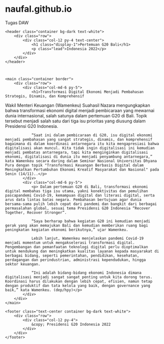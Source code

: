 # naufal.github.io
Tugas DAW

<!DOCTYPE html>
<html lang="en">

<head>
    <meta charset="UTF-8">
    <meta http-equiv="X-UA-Compatible" content="IE=edge">
    <meta name="viewport" content="width=device-width, initial-scale=1.0">
    <title>Kolom</title>
    <link href="https://cdn.jsdelivr.net/npm/bootstrap@5.1.3/dist/css/bootstrap.min.css" rel="stylesheet" integrity="sha384-1BmE4kWBq78iYhFldvKuhfTAU6auU8tT94WrHftjDbrCEXSU1oBoqyl2QvZ6jIW3" crossorigin="anonymous">
  <script src="https://cdn.jsdelivr.net/npm/bootstrap@5.1.3/dist/js/bootstrap.bundle.min.js" integrity="sha384-ka7Sk0Gln4gmtz2MlQnikT1wXgYsOg+OMhuP+IlRH9sENBO0LRn5q+8nbTov4+1p" crossorigin="anonymous"></script>

</head>

<body>

    <header class="container bg-dark text-white">
        <div class="row">
            <div class="col-12 py-4 text-center">
                <h1 class="display-1">Pertemuan G20 Bali</h1>
                <p class="lead">Indonesia 2022</p>
            </div>
        </div>
    </header>



    <main class="container border">
        <div class="row">
            <div class="col-md-6 py-5">
                <h1>Transformasi Digital Ekonomi Menjadi Pembahasan Strategis, Dinamis, dan Komprehensif
</h1>
                <p>Wakil Menteri Keuangan (Wamenkeu) Suahasil Nazara mengungkapkan bahwa transformasi ekonomi digital menjadi pembicaraan yang mewarnai dunia internasional, salah satunya dalam pertemuan G20 di Bali. Topik tersebut menjadi salah satu dari tiga isu prioritas yang diusung dalam Presidensi G20 Indonesia.

				“Saat ini dalam pembicaraan di G20, isu digital ekonomi menjadi pembahasan yang sangat strategis, dinamis, dan komprehensif bagaimana di dalam koordinasi antarnegara itu kita mengapresiasi bahwa digitalisasi akan muncul. Kita tidak ingin digitalisasi ini kemudian menjadi pembatas antarnegara, tapi kita menginginkan digitalisasi ekonomi, digitalisasi di dunia itu menjadi penyambung antarnegara,” kata Wamenkeu secara daring dalam Seminar Nasional Universitas Dhyana Pura dengan topik "Transformasi Keuangan Berbasis Digital dalam Meningkatkan Pertumbuhan Ekonomi Kreatif Masyarakat dan Nasional" pada Senin (14/11)..</p>
            </div>
            <div class="col-md-6 py-5">
                <p> Dalam pertemuan G20 di Bali, transformasi ekonomi digital membahas tiga isu utama, yakni konektivitas dan pemulihan pascapandemi Covid-19, kemampuan digital dan literasi digital, serta arus data lintas batas negara. Pembahasan bertujuan agar dunia bersama-sama pulih lebih cepat dari pandemi dan bangkit dari berbagai permasalahan global, sesuai tema Presidensi G20 Indonesia “Recover Together, Recover Stronger”.

				“Saya berharap bahwa kegiatan G20 ini kemudian menjadi gerak yang akan memajukan Bali dan kemudian memberikan ruang bagi peningkatan kegiatan ekonomi berikutnya,” ujar Wamenkeu.

				Lebih lanjut, Wamenkeu menjelaskan pandemi Covid-19 menjadi momentum untuk mengakselerasi transformasi digital. Pengembangan dan pemanfaatan teknologi digital perlu dioptimalkan untuk mendukung dan meningkatkan kualitas layanan kepada masyarakat di berbagai bidang, seperti pemerintahan, pendidikan, kesehatan, perdagangan dan perindustrian, administrasi kependudukan, hingga sektor keuangan.

				“Ini adalah bidang-bidang ekonomi Indonesia dimana digitalisasi menjadi sangat sangat penting untuk kita dorong terus. Koordinasi harus dilakukan dengan lebih cepat, efisien, namun tetap dengan produktif dan tata kelola yang baik, dengan governance yang baik,” kata Wamenkeu. (dep/hpy)</p>
            </div>
        </div>
    </main>

    <footer class="text-center container bg-dark text-white">
        <div class="row">
            <div class="col-12 py-4">
                &copy; Presidensi G20 Indonesia 2022
            </div>
        </div>
    </footer>

</body>

</html>
